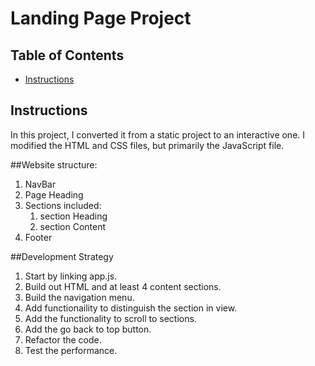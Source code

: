 # Landing Page Project

## Table of Contents

* [Instructions](#instructions)

## Instructions

In this project, I converted it from a static project to an interactive one. I modified the HTML and CSS files, but primarily the JavaScript file.

##Website structure:
1. NavBar
2. Page Heading
3. Sections
	included:
	1. section Heading
	2. section Content
4. Footer

##Development Strategy
1. Start by linking app.js.
2. Build out HTML and at least 4 content sections.
3. Build the navigation menu.
4. Add functionaility to distinguish the section in view.
5. Add the functionality to scroll to sections.
6. Add the go back to top button.
7. Refactor the code.
8. Test the performance.
